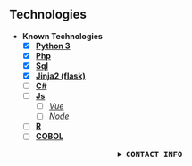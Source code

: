 ## Technologies 
* <strong>Known Technologies</strong>  
  - [x] [<strong>Python 3</strong>](https://www.python.org/)
  - [x] [<strong>Php</strong>](https://www.php.net/)
  - [x] [<strong>Sql</strong>](https://en.wikipedia.org/wiki/SQL)
  - [x] [<strong>Jinja2 (flask)</strong>](https://palletsprojects.com/p/jinja/)
  - [ ] [<strong>C#</strong>](https://en.wikipedia.org/wiki/C_Sharp_%28programming_language%29)
  - [ ] [<strong>Js</strong>](https://www.javascript.com/)
      - [ ] [<i>Vue</i>](https://vuejs.org/)
      - [ ] [<i>Node</i>](https://nodejs.org/en/)
  - [ ] [<strong>R</strong>](https://www.r-project.org/)
  - [ ] [<strong>COBOL</strong>](https://developer.ibm.com/languages/cobol/)

<details align="center">

<summary> <b> <samp> CONTACT INFO</samp></b></summary>
<samp>
 <br>
<p align="center">
 <a href="mailto:reece.harris98@protonmail.com">Email</a> | 
 <a href="https://www.linkedin.com/in/reece-harris-3215b91bb/">Linkedin</a> | 
 <a href="https://www.devreece.tech/">Website</a> | 
 <a href="https://www.youtube.com/watch?v=dQw4w9WgXcQ">Youtube</a> <br>
 <img align="center" src="https://github-readme-stats.vercel.app/api?username=NotReeceHarris&show_icons=true&count_private=true&include_all_commits=true&theme=midnight-purple" alt="NotReeceHarris's github stats" />
  <img align="center" src="https://github-readme-stats.vercel.app/api/top-langs/?username=anuraghazra&layout=compact&theme=midnight-purple" alt="NotReeceHarris's github stats" />
</p> 


</samp>
</details>
